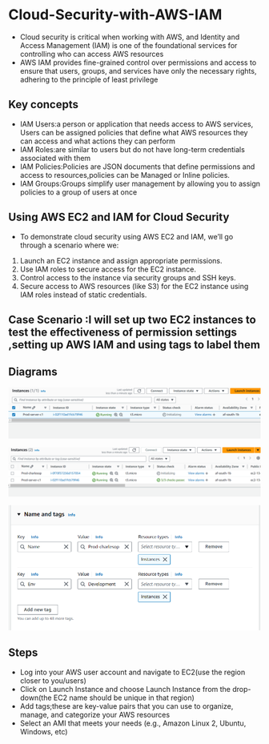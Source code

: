 # Cloud-Security-with-AWS-IAM
- Cloud security is critical when working with AWS, and Identity and Access Management (IAM) is one of the foundational services for controlling who can access AWS resources
- AWS IAM provides fine-grained control over permissions and access to ensure that users, groups, and services have only the necessary rights, adhering to the principle of least privilege



## Key concepts
- IAM Users:a person or application that needs access to AWS services, Users can be assigned policies that define what AWS resources they can access and what actions they can perform
- IAM Roles:are similar to users but do not have long-term credentials associated with them 
- IAM Policies:Policies are JSON documents that define permissions and access to resources,policies can be Managed or Inline policies.
- IAM Groups:Groups simplify user management by allowing you to assign policies to a group of users at once

## Using AWS EC2 and IAM for Cloud Security 
- To demonstrate cloud security using AWS EC2 and IAM, we’ll go through a scenario where we:
1. Launch an EC2 instance and assign appropriate permissions.
2. Use IAM roles to secure access for the EC2 instance.
3. Control access to the instance via security groups and SSH keys.
4. Secure access to AWS resources (like S3) for the EC2 instance using IAM roles instead of static credentials.


## Case Scenario :I will set up two EC2 instances to test the effectiveness of permission settings ,setting up AWS IAM and using tags to label them
## Diagrams
![First instance](./Assets/instance%201.png)

![All instances](./Assets/all%20instances.png)


![ tags](./Assets/tags.png)



## Steps
- Log into your AWS user account and navigate to EC2(use the region closer to you/users)
- Click on Launch Instance and choose Launch Instance from the drop-down(the EC2 name should be unique in that region)
- Add tags;these are key-value pairs that you can use to organize, manage, and categorize your AWS resources
- Select an AMI that meets your needs (e.g., Amazon Linux 2, Ubuntu, Windows, etc)






